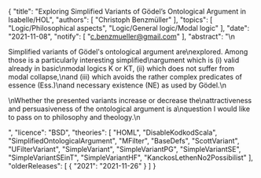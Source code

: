 {
    "title": "Exploring Simplified Variants of Gödel’s Ontological Argument in Isabelle/HOL",
    "authors": [
        "Christoph Benzmüller"
    ],
    "topics": [
        "Logic/Philosophical aspects",
        "Logic/General logic/Modal logic"
    ],
    "date": "2021-11-08",
    "notify": [
        "c.benzmueller@gmail.com"
    ],
    "abstract": "\n<p>Simplified variants of Gödel's ontological argument are\nexplored. Among those is a particularly interesting simplified\nargument which is (i) valid already in basic\nmodal logics K or KT, (ii) which does not suffer from modal collapse,\nand (iii) which avoids the rather complex predicates of essence (Ess.)\nand necessary existence (NE) as used by Gödel.\n</p><p>\nWhether the presented variants increase or decrease the\nattractiveness and persuasiveness of the ontological argument is a\nquestion I would like to pass on to philosophy and theology.\n</p>",
    "licence": "BSD",
    "theories": [
        "HOML",
        "DisableKodkodScala",
        "SimplifiedOntologicalArgument",
        "MFilter",
        "BaseDefs",
        "ScottVariant",
        "UFilterVariant",
        "SimpleVariant",
        "SimpleVariantPG",
        "SimpleVariantSE",
        "SimpleVariantSEinT",
        "SimpleVariantHF",
        "KanckosLethenNo2Possibilist"
    ],
    "olderReleases": [
        {
            "2021": "2021-11-26"
        }
    ]
}